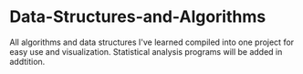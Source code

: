 # Data-Structures-and-Algorithms
All algorithms and data structures I've learned compiled into one project for easy use and visualization. Statistical analysis programs will be added in addtition.
